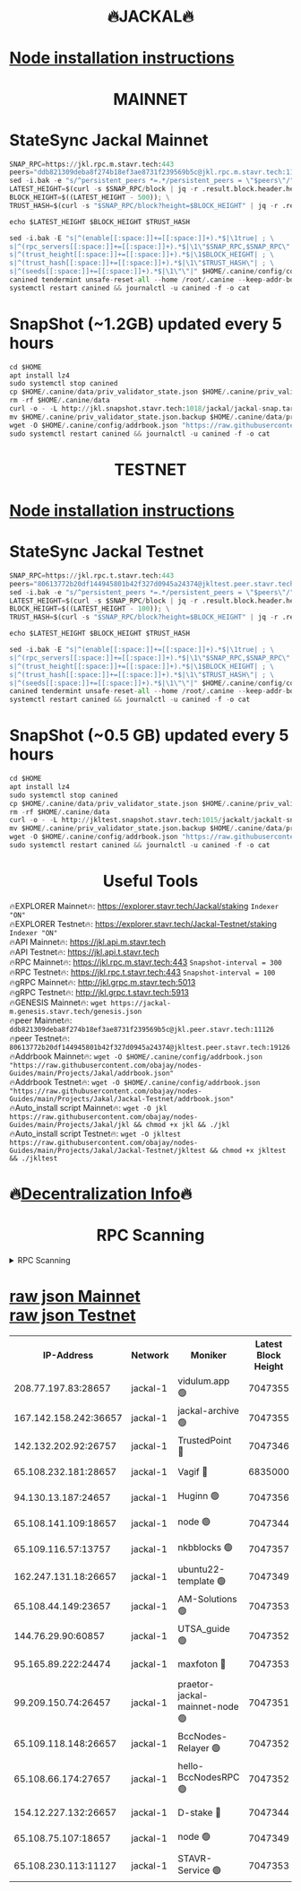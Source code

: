 <h1 align="center"> 🔥JACKAL🔥</h1>

[Node installation instructions](https://github.com/obajay/nodes-Guides/tree/main/Projects/Jakal)
=

<h1 align="center"> MAINNET</h1>

# StateSync Jackal Mainnet
```python
SNAP_RPC=https://jkl.rpc.m.stavr.tech:443
peers="ddb821309deba8f274b18ef3ae8731f239569b5c@jkl.rpc.m.stavr.tech:11126"
sed -i.bak -e "s/^persistent_peers *=.*/persistent_peers = \"$peers\"/" $HOME/.canine/config/config.toml
LATEST_HEIGHT=$(curl -s $SNAP_RPC/block | jq -r .result.block.header.height); \
BLOCK_HEIGHT=$((LATEST_HEIGHT - 500)); \
TRUST_HASH=$(curl -s "$SNAP_RPC/block?height=$BLOCK_HEIGHT" | jq -r .result.block_id.hash)

echo $LATEST_HEIGHT $BLOCK_HEIGHT $TRUST_HASH

sed -i.bak -E "s|^(enable[[:space:]]+=[[:space:]]+).*$|\1true| ; \
s|^(rpc_servers[[:space:]]+=[[:space:]]+).*$|\1\"$SNAP_RPC,$SNAP_RPC\"| ; \
s|^(trust_height[[:space:]]+=[[:space:]]+).*$|\1$BLOCK_HEIGHT| ; \
s|^(trust_hash[[:space:]]+=[[:space:]]+).*$|\1\"$TRUST_HASH\"| ; \
s|^(seeds[[:space:]]+=[[:space:]]+).*$|\1\"\"|" $HOME/.canine/config/config.toml
canined tendermint unsafe-reset-all --home /root/.canine --keep-addr-book
systemctl restart canined && journalctl -u canined -f -o cat
```
# SnapShot (~1.2GB) updated every 5 hours
```python
cd $HOME
apt install lz4
sudo systemctl stop canined
cp $HOME/.canine/data/priv_validator_state.json $HOME/.canine/priv_validator_state.json.backup
rm -rf $HOME/.canine/data
curl -o - -L http://jkl.snapshot.stavr.tech:1018/jackal/jackal-snap.tar.lz4 | lz4 -c -d - | tar -x -C $HOME/.canine --strip-components 2
mv $HOME/.canine/priv_validator_state.json.backup $HOME/.canine/data/priv_validator_state.json
wget -O $HOME/.canine/config/addrbook.json "https://raw.githubusercontent.com/obajay/nodes-Guides/main/Projects/Jakal/addrbook.json"
sudo systemctl restart canined && journalctl -u canined -f -o cat
```

<h1 align="center"> TESTNET</h1>

[Node installation instructions](https://github.com/obajay/nodes-Guides/tree/main/Projects/Jakal/Jackal-Testnet)
=

# StateSync Jackal Testnet
```python
SNAP_RPC=https://jkl.rpc.t.stavr.tech:443
peers="80613772b20df144945801b42f327d0945a24374@jkltest.peer.stavr.tech:19126"
sed -i.bak -e "s/^persistent_peers *=.*/persistent_peers = \"$peers\"/" $HOME/.canine/config/config.toml
LATEST_HEIGHT=$(curl -s $SNAP_RPC/block | jq -r .result.block.header.height); \
BLOCK_HEIGHT=$((LATEST_HEIGHT - 100)); \
TRUST_HASH=$(curl -s "$SNAP_RPC/block?height=$BLOCK_HEIGHT" | jq -r .result.block_id.hash)

echo $LATEST_HEIGHT $BLOCK_HEIGHT $TRUST_HASH

sed -i.bak -E "s|^(enable[[:space:]]+=[[:space:]]+).*$|\1true| ; \
s|^(rpc_servers[[:space:]]+=[[:space:]]+).*$|\1\"$SNAP_RPC,$SNAP_RPC\"| ; \
s|^(trust_height[[:space:]]+=[[:space:]]+).*$|\1$BLOCK_HEIGHT| ; \
s|^(trust_hash[[:space:]]+=[[:space:]]+).*$|\1\"$TRUST_HASH\"| ; \
s|^(seeds[[:space:]]+=[[:space:]]+).*$|\1\"\"|" $HOME/.canine/config/config.toml
canined tendermint unsafe-reset-all --home /root/.canine --keep-addr-book
systemctl restart canined && journalctl -u canined -f -o cat
```
# SnapShot (~0.5 GB) updated every 5 hours
```python
cd $HOME
apt install lz4
sudo systemctl stop canined
cp $HOME/.canine/data/priv_validator_state.json $HOME/.canine/priv_validator_state.json.backup
rm -rf $HOME/.canine/data
curl -o - -L http://jkltest.snapshot.stavr.tech:1015/jackalt/jackalt-snap.tar.lz4 | lz4 -c -d - | tar -x -C $HOME/.canine --strip-components 2
mv $HOME/.canine/priv_validator_state.json.backup $HOME/.canine/data/priv_validator_state.json
wget -O $HOME/.canine/config/addrbook.json "https://raw.githubusercontent.com/obajay/nodes-Guides/main/Projects/Jakal/Jackal-Testnet/addrbook.json"
sudo systemctl restart canined && journalctl -u canined -f -o cat
```

 <h1 align="center"> Useful Tools</h1>

🔥EXPLORER Mainnet🔥:      https://explorer.stavr.tech/Jackal/staking		        `Indexer "ON"` \
🔥EXPLORER Testnet🔥:      https://explorer.stavr.tech/Jackal-Testnet/staking     `Indexer "ON"` \
🔥API Mainnet🔥: 			 		 https://jkl.api.m.stavr.tech \
🔥API Testnet🔥: 			 		 https://jkl.api.t.stavr.tech \
🔥RPC Mainnet🔥:           https://jkl.rpc.m.stavr.tech:443              `Snapshot-interval = 300` \
🔥RPC Testnet🔥:           https://jkl.rpc.t.stavr.tech:443              `Snapshot-interval = 100` \
🔥gRPC Mainnet🔥:          http://jkl.grpc.m.stavr.tech:5013 \
🔥gRPC Testnet🔥:          http://jkl.grpc.t.stavr.tech:5913 \
🔥GENESIS Mainnet🔥:    `wget https://jackal-m.genesis.stavr.tech/genesis.json` \
🔥peer Mainnet🔥:					 `ddb821309deba8f274b18ef3ae8731f239569b5c@jkl.peer.stavr.tech:11126` \
🔥peer Testnet🔥:					 `80613772b20df144945801b42f327d0945a24374@jkltest.peer.stavr.tech:19126` \
🔥Addrbook Mainnet🔥:    ```wget -O $HOME/.canine/config/addrbook.json "https://raw.githubusercontent.com/obajay/nodes-Guides/main/Projects/Jakal/addrbook.json"``` \
🔥Addrbook Testnet🔥:    ```wget -O $HOME/.canine/config/addrbook.json "https://raw.githubusercontent.com/obajay/nodes-Guides/main/Projects/Jakal/Jackal-Testnet/addrbook.json"``` \
🔥Auto_install script Mainnet🔥: ```wget -O jkl https://raw.githubusercontent.com/obajay/nodes-Guides/main/Projects/Jakal/jkl && chmod +x jkl && ./jkl``` \
🔥Auto_install script Testnet🔥: ```wget -O jkltest https://raw.githubusercontent.com/obajay/nodes-Guides/main/Projects/Jakal/Jackal-Testnet/jkltest && chmod +x jkltest && ./jkltest```

🔥[Decentralization Info](https://github.com/obajay/StateSync-snapshots/tree/main/Projects/Jackal/Decentralization)🔥
=

<h1 align="center"> RPC Scanning</h1>

<details>
<summary>RPC Scanning</summary>

<h2 align="center"> We scan nodes in real time every 4 hours. And we provide the final result of RPC endpoints.
We cannot influence the operation of these nodes in any way. </h2>


```python
If Voting Power is higher than 0 --> then the Node is a validator of the network and may be subject to attack and be a potential threat to the chain.
```
```python
We marked such validators with a red symbol
```

</details>

[raw json Mainnet](https://rpc-check.jaclalm.stavr.tech/jaclalm/rpc-jaclalm-result.json) \
[raw json Testnet](https://github.com/obajay/StateSync-snapshots/tree/main/Projects/Jackal/Rpc-Check-Testnet)
=

<table><tr><th>IP-Address</th><th>Network</th><th>Moniker</th><th>Latest Block Height</th><th>Earliest Block Height</th><th>Catching Up</th><th>Tx Index</th><th>Voting Power</th><th>Scan Time</th></tr><tr><td>208.77.197.83:28657</td><td>jackal-1</td><td>vidulum.app 🟢</td><td>7047355</td><td>0</td><td>False</td><td>on</td><td>0</td><td>2024-03-27T21:31:59.238630439UTC</td></tr><tr><td>167.142.158.242:36657</td><td>jackal-1</td><td>jackal-archive 🟢</td><td>7047355</td><td>2770293</td><td>False</td><td>on</td><td>0</td><td>2024-03-27T21:32:02.026141173UTC</td></tr><tr><td>142.132.202.92:26757</td><td>jackal-1</td><td>TrustedPoint 🔴</td><td>7047346</td><td>6129401</td><td>False</td><td>on</td><td>73059</td><td>2024-03-27T21:31:10.643376211UTC</td></tr><tr><td>65.108.232.181:28657</td><td>jackal-1</td><td>Vagif 🔴</td><td>6835000</td><td>6462201</td><td>False</td><td>off</td><td>60003</td><td>2024-03-27T21:31:47.242911816UTC</td></tr><tr><td>94.130.13.187:24657</td><td>jackal-1</td><td>Huginn 🟢</td><td>7047356</td><td>6707772</td><td>False</td><td>on</td><td>0</td><td>2024-03-27T21:32:06.311732359UTC</td></tr><tr><td>65.108.141.109:18657</td><td>jackal-1</td><td>node 🟢</td><td>7047344</td><td>6773189</td><td>False</td><td>on</td><td>0</td><td>2024-03-27T21:30:58.164023463UTC</td></tr><tr><td>65.109.116.57:13757</td><td>jackal-1</td><td>nkbblocks 🟢</td><td>7047357</td><td>6785001</td><td>False</td><td>on</td><td>0</td><td>2024-03-27T21:32:10.699315190UTC</td></tr><tr><td>162.247.131.18:26657</td><td>jackal-1</td><td>ubuntu22-template 🟢</td><td>7047349</td><td>6836503</td><td>False</td><td>off</td><td>0</td><td>2024-03-27T21:31:23.575337871UTC</td></tr><tr><td>65.108.44.149:23657</td><td>jackal-1</td><td>AM-Solutions 🟢</td><td>7047353</td><td>6891001</td><td>False</td><td>on</td><td>0</td><td>2024-03-27T21:31:47.936132967UTC</td></tr><tr><td>144.76.29.90:60857</td><td>jackal-1</td><td>UTSA_guide 🟢</td><td>7047352</td><td>6902855</td><td>False</td><td>on</td><td>0</td><td>2024-03-27T21:31:42.479905478UTC</td></tr><tr><td>95.165.89.222:24474</td><td>jackal-1</td><td>maxfoton 🔴</td><td>7047353</td><td>6947352</td><td>False</td><td>off</td><td>117959</td><td>2024-03-27T21:31:47.642203240UTC</td></tr><tr><td>99.209.150.74:26457</td><td>jackal-1</td><td>praetor-jackal-mainnet-node 🟢</td><td>7047351</td><td>6959365</td><td>False</td><td>on</td><td>0</td><td>2024-03-27T21:31:37.862916975UTC</td></tr><tr><td>65.109.118.148:26657</td><td>jackal-1</td><td>BccNodes-Relayer 🟢</td><td>7047352</td><td>7005401</td><td>False</td><td>on</td><td>0</td><td>2024-03-27T21:31:40.224934541UTC</td></tr><tr><td>65.108.66.174:27657</td><td>jackal-1</td><td>hello-BccNodesRPC 🟢</td><td>7047352</td><td>7005401</td><td>False</td><td>on</td><td>0</td><td>2024-03-27T21:31:42.784580504UTC</td></tr><tr><td>154.12.227.132:26657</td><td>jackal-1</td><td>D-stake 🔴</td><td>7047344</td><td>7013001</td><td>False</td><td>off</td><td>130248</td><td>2024-03-27T21:30:55.824000646UTC</td></tr><tr><td>65.108.75.107:18657</td><td>jackal-1</td><td>node 🟢</td><td>7047349</td><td>7027439</td><td>False</td><td>on</td><td>0</td><td>2024-03-27T21:31:26.014383412UTC</td></tr><tr><td>65.108.230.113:11127</td><td>jackal-1</td><td>STAVR-Service 🟢</td><td>7047353</td><td>7044601</td><td>False</td><td>on</td><td>0</td><td>2024-03-27T21:31:50.272727280UTC</td></tr></table>
